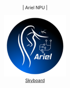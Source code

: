 
<p align="center">
  | Ariel NPU |
  <br>
  <br>
  <a href="https://skyboard.space/" target="_blank">
    <img src="https://raw.githubusercontent.com/DART-Skyboard/Ariel/refs/heads/main/ArielWhite.png" alt="ArielWhite" width="200" height="200">
  </a>
  <br>
  <a href="https://skyboard.space/">Skyboard</a>
</p>

